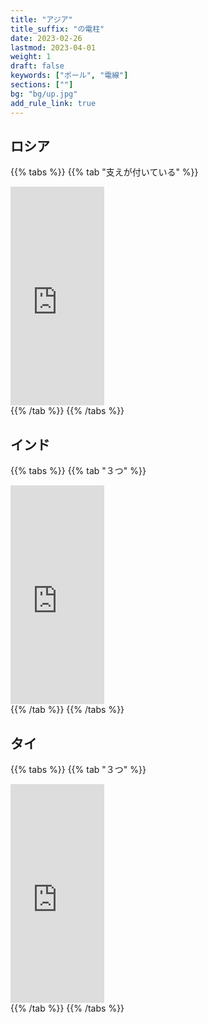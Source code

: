 ```yaml
---
title: "アジア"
title_suffix: "の電柱"
date: 2023-02-26
lastmod: 2023-04-01
weight: 1
draft: false
keywords: ["ポール", "電線"]
sections: [""]
bg: "bg/up.jpg"
add_rule_link: true
---
```


## ロシア 

{{% tabs  %}}
{{% tab "支えが付いている" %}}
<div class="googlemap-if">
<iframe src="https://www.google.com/maps/embed?pb=!4v1680098713633!6m8!1m7!1sHJif8tsD7I0OwOsjMOhoKQ!2m2!1d55.82206253338058!2d61.11119897996274!3f83.86944361300041!4f-5.27806998799403!5f3.3249101881940972" width="150" height="350" style="border:0;" allowfullscreen="" loading="lazy" referrerpolicy="no-referrer-when-downgrade"></iframe>
</div>
{{% /tab %}}
{{% /tabs %}}

## インド

{{% tabs  %}}
{{% tab "３つ" %}}
<div class="googlemap-if">
<iframe src="https://www.google.com/maps/embed?pb=!4v1677998215090!6m8!1m7!1s6wZMqZgh8jmNZAZ3bkzXew!2m2!1d12.22183821299065!2d78.05652262634248!3f182.18274958135896!4f9.683085282872554!5f3.042629062302466" width="150" height="350" style="border:0;" allowfullscreen="" loading="lazy" referrerpolicy="no-referrer-when-downgrade"></iframe>
</div>
{{% /tab %}}
{{% /tabs %}}

## タイ

{{% tabs  %}}
{{% tab "３つ" %}}
<div class="googlemap-if">
<iframe src="https://www.google.com/maps/embed?pb=!4v1677488391005!6m8!1m7!1sWMmgG_Krua3VWFrLvGXOoA!2m2!1d18.51821813330537!2d98.92939196047243!3f295.3964512755014!4f19.843589686605057!5f1.6821050304375973" width="150" height="350" style="border:0;" allowfullscreen="" loading="lazy" referrerpolicy="no-referrer-when-downgrade"></iframe>
</div>
{{% /tab %}}
{{% /tabs %}}
